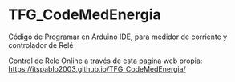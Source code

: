 # TFG_CodeMedEnergia
Código de Programar en Arduino IDE, para medidor de corriente y controlador de Relé

Control de Rele Online a través de esta pagina web propia:
https://itspablo2003.github.io/TFG_CodeMedEnergia/
